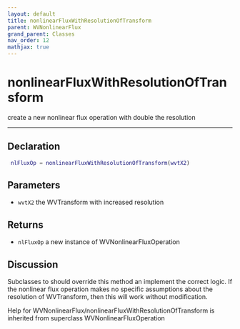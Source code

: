 ```yaml
---
layout: default
title: nonlinearFluxWithResolutionOfTransform
parent: WVNonlinearFlux
grand_parent: Classes
nav_order: 12
mathjax: true
---
```


#  nonlinearFluxWithResolutionOfTransform

create a new nonlinear flux operation with double the resolution


---

## Declaration
```matlab
 nlFluxOp = nonlinearFluxWithResolutionOfTransform(wvtX2)
```
## Parameters
+ `wvtX2`  the WVTransform with increased resolution

## Returns
+ `nlFluxOp`  a new instance of WVNonlinearFluxOperation

## Discussion

  Subclasses to should override this method an implement the
  correct logic. If the nonlinear flux operation makes no
  specific assumptions about the resolution of WVTransform,
  then this will work without modification.
 
        
Help for WVNonlinearFlux/nonlinearFluxWithResolutionOfTransform is inherited from superclass WVNonlinearFluxOperation
